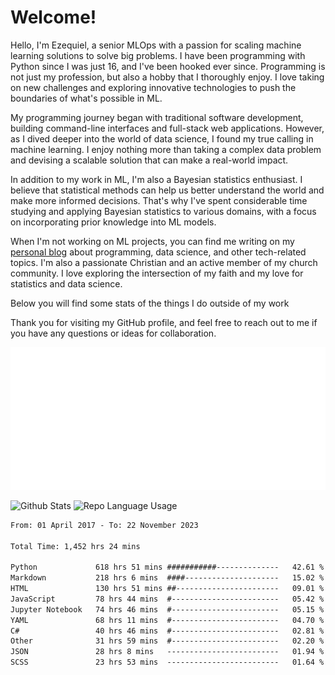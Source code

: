 # Welcome!

Hello, I'm Ezequiel, a senior MLOps with a passion for scaling machine learning solutions to solve big problems. I have been programming with Python since I was just 16, and I've been hooked ever since. Programming is not just my profession, but also a hobby that I thoroughly enjoy. I love taking on new challenges and exploring innovative technologies to push the boundaries of what's possible in ML.

My programming journey began with traditional software development, building command-line interfaces and full-stack web applications. However, as I dived deeper into the world of data science, I found my true calling in machine learning. I enjoy nothing more than taking a complex data problem and devising a scalable solution that can make a real-world impact.

In addition to my work in ML, I'm also a Bayesian statistics enthusiast. I believe that statistical methods can help us better understand the world and make more informed decisions. That's why I've spent considerable time studying and applying Bayesian statistics to various domains, with a focus on incorporating prior knowledge into ML models.

When I'm not working on ML projects, you can find me writing on my [personal blog](https://elc.github.io) about programming, data science, and other tech-related topics. I'm also a passionate Christian and an active member of my church community. I love exploring the intersection of my faith and my love for statistics and data science.

Below you will find some stats of the things I do outside of my work

Thank you for visiting my GitHub profile, and feel free to reach out to me if you have any questions or ideas for collaboration.

![RSS Feed](metrics.plugin.rss.svg)

![Github Stats](https://github-readme-stats.vercel.app/api?username=elc&show_icons=true&theme=gruvbox&border_radius=20&include_all_commits=true&count_private=true&card_width=450) ![Repo Language Usage](https://github-readme-stats.vercel.app/api/top-langs?username=elc&show_icons=true&theme=gruvbox&border_radius=20&include_all_commits=true&count_private=true&layout=compact&langs_count=5&card_width=400)


<!--START_SECTION:waka-->

```txt
From: 01 April 2017 - To: 22 November 2023

Total Time: 1,452 hrs 24 mins

Python             618 hrs 51 mins ###########--------------   42.61 %
Markdown           218 hrs 6 mins  ####---------------------   15.02 %
HTML               130 hrs 51 mins ##-----------------------   09.01 %
JavaScript         78 hrs 44 mins  #------------------------   05.42 %
Jupyter Notebook   74 hrs 46 mins  #------------------------   05.15 %
YAML               68 hrs 11 mins  #------------------------   04.70 %
C#                 40 hrs 46 mins  #------------------------   02.81 %
Other              31 hrs 59 mins  #------------------------   02.20 %
JSON               28 hrs 8 mins   -------------------------   01.94 %
SCSS               23 hrs 53 mins  -------------------------   01.64 %
```

<!--END_SECTION:waka-->
